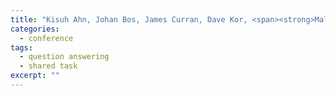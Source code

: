 ```yaml
---
title: "Kisuh Ahn, Johan Bos, James Curran, Dave Kor, <span><strong>Malvina Nissim</strong></span>, and Bonnie Webber. Question Answering with QED at TREC-2005. In Voorhees and Buckland (eds.), <em>The Fourteenth Text REtrieval Conference, TREC</em>, 2005."
categories: 
  - conference
tags:
  - question answering
  - shared task
excerpt: ""
---
```

